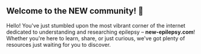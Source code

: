 ## Welcome to the NEW community! 🦎

Hello! You've just stumbled upon the most vibrant corner of the internet dedicated to understanding and researching epilepsy – **new-epilepsy.com**! Whether you're here to learn, share, or just curious, we've got plenty of resources just waiting for you to discover.

